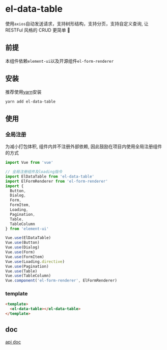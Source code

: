 # el-data-table

使用`axios`自动发送请求，支持树形结构，支持分页，支持自定义查询, 让 RESTFul 风格的 CRUD 更简单 👏

## 前提

本组件依赖`element-ui`以及开源组件`el-form-renderer`

## 安装

推荐使用[yarn](https://yarnpkg.com/en/docs/install#mac-stable)安装

```sh
yarn add el-data-table
```

## 使用

### 全局注册

为减小打包体积, 组件内并不注册外部依赖, 因此鼓励在项目内使用全局注册组件的方式

```js
import Vue from 'vue'

// 全局注册组件及loading指令
import ElDataTable from 'el-data-table'
import ElFormRenderer from 'el-form-renderer'
import {
  Button,
  Dialog,
  Form,
  FormItem,
  Loading,
  Pagination,
  Table,
  TableColumn
} from 'element-ui'

Vue.use(ElDataTable)
Vue.use(Button)
Vue.use(Dialog)
Vue.use(Form)
Vue.use(FormItem)
Vue.use(Loading.directive)
Vue.use(Pagination)
Vue.use(Table)
Vue.use(TableColumn)
Vue.component('el-form-renderer', ElFormRenderer)
```

### template

```html
<template>
  <el-data-table></el-data-table>
</template>
```

## doc

[api doc](https://femessage.github.io/el-data-table/)
